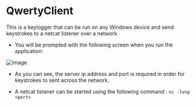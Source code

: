 # QwertyClient
This is a keylogger that can be run on any Windows device and send keystrokes to a netcat listener over a network

- You will be prompted with the following screen when you run the application:

![image](https://user-images.githubusercontent.com/101802030/233600641-7971e1ef-f42d-497c-849f-67d50147adbe.png)

- As you can see, the server ip address and port is required in order for keystrokes to sent across the network.

- A netcat listener can be started using the following command :
`nc -lvnp <port>`
